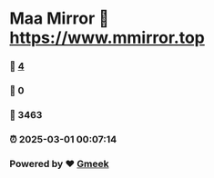# Maa Mirror :link: https://www.mmirror.top 
### :page_facing_up: [4](https://www.mmirror.top/tag.html) 
### :speech_balloon: 0 
### :hibiscus: 3463 
### :alarm_clock: 2025-03-01 00:07:14 
### Powered by :heart: [Gmeek](https://github.com/Meekdai/Gmeek)
